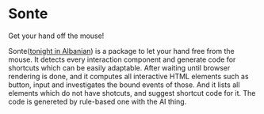# Sonte

Get your hand off the mouse!

Sonte([tonight in Albanian](https://translate.google.com/?source=osdd&sl=sq&tl=en&text=sonte&op=translate)) is a package to let your hand free from the mouse. It detects every interaction component and generate code for shortcuts which can be easily adaptable. After waiting until browser rendering is done, and it computes all interactive HTML elements such as button, input and investigates the bound events of those. And it lists all elements which do not have shotcuts, and suggest shortcut code for it. The code is genereted by rule-based one with the AI thing.

